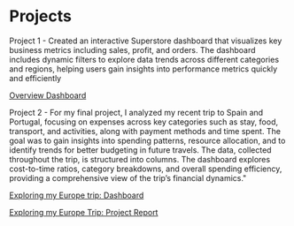 # Projects
Project 1 - Created an interactive Superstore dashboard that visualizes key business metrics including sales, profit, and orders. The dashboard includes dynamic filters to explore data trends across different categories and regions, helping users gain insights into performance metrics quickly and efficiently


[Overview Dashboard](https://public.tableau.com/app/profile/aditi.jain1423/viz/OverviewDashboard_17259952716290/Dashboard1?publish=yes)



Project 2 - For my final project, I analyzed my recent trip to Spain and Portugal, focusing on expenses across key categories such as stay, food, transport, and activities, along with payment methods and time spent. The goal was to gain insights into spending patterns, resource allocation, and to identify trends for better budgeting in future travels. The data, collected throughout the trip, is structured into columns. The dashboard explores cost-to-time ratios, category breakdowns, and overall spending efficiency, providing a comprehensive view of the trip’s financial dynamics."


[Exploring my Europe trip: Dashboard](https://public.tableau.com/app/profile/aditi.jain1423/viz/Travelpreferences/Dashboard1?publish=yes)


[Exploring my Europe Trip: Project Report](https://drive.google.com/file/d/1hUmtg1RG_n3xALJouyLDCgiDGhUj25Pi/view?usp=sharing)
